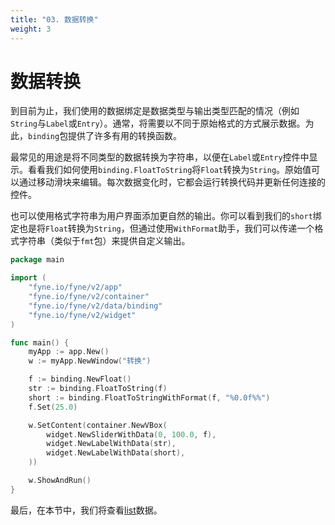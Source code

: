 ```yaml
---
title: "03. 数据转换"
weight: 3
---
```


# 数据转换

到目前为止，我们使用的数据绑定是数据类型与输出类型匹配的情况（例如`String`与`Label`或`Entry`）。通常，将需要以不同于原始格式的方式展示数据。为此，`binding`包提供了许多有用的转换函数。

最常见的用途是将不同类型的数据转换为字符串，以便在`Label`或`Entry`控件中显示。看看我们如何使用`binding.FloatToString`将`Float`转换为`String`。原始值可以通过移动滑块来编辑。每次数据变化时，它都会运行转换代码并更新任何连接的控件。

也可以使用格式字符串为用户界面添加更自然的输出。你可以看到我们的`short`绑定也是将`Float`转换为`String`，但通过使用`WithFormat`助手，我们可以传递一个格式字符串（类似于`fmt`包）来提供自定义输出。

```go
package main

import (
	"fyne.io/fyne/v2/app"
	"fyne.io/fyne/v2/container"
	"fyne.io/fyne/v2/data/binding"
	"fyne.io/fyne/v2/widget"
)

func main() {
	myApp := app.New()
	w := myApp.NewWindow("转换")

	f := binding.NewFloat()
	str := binding.FloatToString(f)
	short := binding.FloatToStringWithFormat(f, "%0.0f%%")
	f.Set(25.0)

	w.SetContent(container.NewVBox(
		widget.NewSliderWithData(0, 100.0, f),
		widget.NewLabelWithData(str),
		widget.NewLabelWithData(short),
	))

	w.ShowAndRun()
}
```

最后，在本节中，我们将查看[list](/docs/07-binding/04-list)数据。
